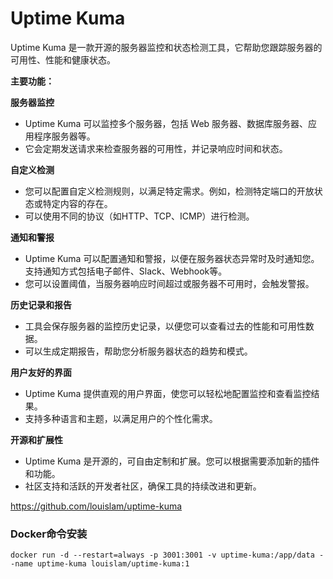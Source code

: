 # Uptime Kuma

Uptime Kuma 是一款开源的服务器监控和状态检测工具，它帮助您跟踪服务器的可用性、性能和健康状态。

**主要功能：**

**服务器监控**

- Uptime Kuma 可以监控多个服务器，包括 Web 服务器、数据库服务器、应用程序服务器等。
- 它会定期发送请求来检查服务器的可用性，并记录响应时间和状态。

**自定义检测**

- 您可以配置自定义检测规则，以满足特定需求。例如，检测特定端口的开放状态或特定内容的存在。
- 可以使用不同的协议（如HTTP、TCP、ICMP）进行检测。

**通知和警报**

- Uptime Kuma 可以配置通知和警报，以便在服务器状态异常时及时通知您。支持通知方式包括电子邮件、Slack、Webhook等。
- 您可以设置阈值，当服务器响应时间超过或服务器不可用时，会触发警报。

**历史记录和报告**

- 工具会保存服务器的监控历史记录，以便您可以查看过去的性能和可用性数据。
- 可以生成定期报告，帮助您分析服务器状态的趋势和模式。

**用户友好的界面**

- Uptime Kuma 提供直观的用户界面，使您可以轻松地配置监控和查看监控结果。
- 支持多种语言和主题，以满足用户的个性化需求。

**开源和扩展性**

- Uptime Kuma 是开源的，可自由定制和扩展。您可以根据需要添加新的插件和功能。
- 社区支持和活跃的开发者社区，确保工具的持续改进和更新。

https://github.com/louislam/uptime-kuma

### Docker命令安装

```
docker run -d --restart=always -p 3001:3001 -v uptime-kuma:/app/data --name uptime-kuma louislam/uptime-kuma:1
```

